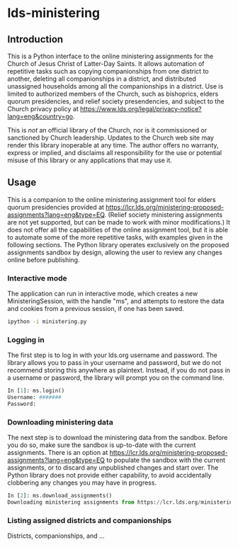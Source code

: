 # lds-ministering
## Introduction
This is a Python interface to the online ministering assignments for the Church of Jesus Christ of Latter-Day Saints.
It allows automation of repetitive tasks such as copying companionships from one district to another, deleting all
companionships in a district, and distributed unassigned households among all the companionships in a district. Use
is limited to authorized members of the Church, such as bishoprics, elders quorum presidencies, and relief society
presendencies, and subject to the Church privacy policy at https://www.lds.org/legal/privacy-notice?lang=eng&country=go.

This is *not* an official library of the Church, nor is it commissioned or sanctioned by Church leadership. Updates
to the Church web site may render this library inoperable at any time. The author offers no warranty, express or implied, 
and disclaims all responsibility for the use or potential misuse of this library or any applications that may use it.

## Usage
This is a companion to the online ministering assignment tool for elders quorum presidencies provided at 
https://lcr.lds.org/ministering-proposed-assignments?lang=eng&type=EQ. (Relief society ministering assignments are not
yet supported, but can be made to work with minor modifications.) It does not offer all the capabilities of the online
assignment tool, but it is able to automate some of the more repetitive tasks, with examples given in the following 
sections. The Python library operates exclusively on the proposed assignments sandbox by design, allowing the user to 
review any changes online before publishing.

### Interactive mode
The application can run in interactive mode, which creates a new MinisteringSession, with the handle "ms", and attempts
to restore the data and cookies from a previous session, if one has been saved.

```sh
ipython -i ministering.py
```

### Logging in
The first step is to log in with your lds.org username and password. The library allows you to pass in your username and
password, but we do not recommend storing this anywhere as plaintext. Instead, if you do not pass in a username or 
password, the library will prompt you on the command line.

```python
In [1]: ms.login()
Username: #######
Password:
```

### Downloading ministering data
The next step is to download the ministering data from the sandbox. Before you do so, make sure the sandbox is up-to-date
with the current assignments. There is an option at https://lcr.lds.org/ministering-proposed-assignments?lang=eng&type=EQ
to populate the sandbox with the current assignments, or to discard any unpublished changes and start over. The Python
library does not provide either capability, to avoid accidentally clobbering any changes you may have in progress.

```python
In [2]: ms.download_assignments()
Downloading ministering assignments from https://lcr.lds.org/ministering-proposed-assignments?lang=eng&type=EQ
```

### Listing assigned districts and companionships
Districts, companionships, and ...
